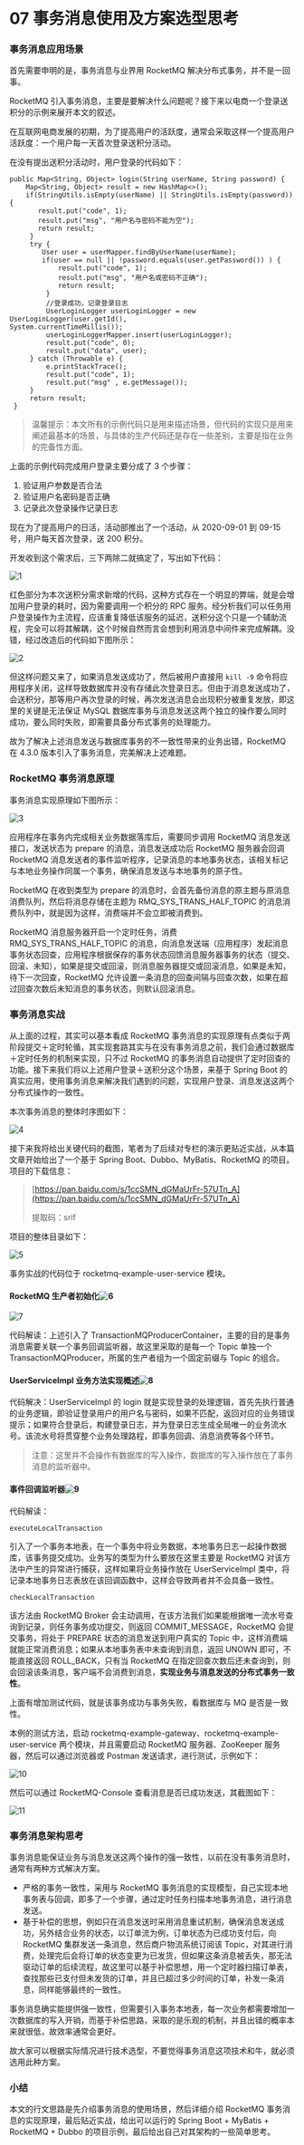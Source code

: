 # 07 事务消息使用及方案选型思考

### 事务消息应用场景

首先需要申明的是，事务消息与业界用 RocketMQ 解决分布式事务，并不是一回事。

RocketMQ 引入事务消息，主要是要解决什么问题呢？接下来以电商一个登录送积分的示例来展开本文的叙述。

在互联网电商发展的初期，为了提高用户的活跃度，通常会采取这样一个提高用户活跃度：一个用户每一天首次登录送积分活动。

在没有提出送积分活动时，用户登录的代码如下：

```
public Map<String, Object> login(String userName, String password) {
    Map<String, Object> result = new HashMap<>();
    if(StringUtils.isEmpty(userName) || StringUtils.isEmpty(password)) {
       result.put("code", 1);
       result.put("msg", "用户名与密码不能为空");
       return result;
     }
     try {
        User user = userMapper.findByUserName(userName);
        if(user == null || !password.equals(user.getPassword()) ) {
            result.put("code", 1);
            result.put("msg", "用户名或密码不正确");
            return result;
         }
         //登录成功，记录登录日志
         UserLoginLogger userLoginLogger = new UserLoginLogger(user.getId(),                               System.currentTimeMillis());
         userLoginLoggerMapper.insert(userLoginLogger);
         result.put("code", 0);
         result.put("data", user);
     } catch (Throwable e) {
         e.printStackTrace();
         result.put("code", 1);
         result.put("msg" , e.getMessage());
     }
     return result;
 }
```

> 温馨提示：本文所有的示例代码只是用来描述场景，但代码的实现只是用来阐述最基本的场景，与具体的生产代码还是存在一些差别，主要是指在业务的完备性方面。

上面的示例代码完成用户登录主要分成了 3 个步骤：

1. 验证用户参数是否合法
1. 验证用户名密码是否正确
1. 记录此次登录操作记录日志

现在为了提高用户的日活，活动部推出了一个活动，从 2020-09-01 到 09-15 号，用户每天首次登录，送 200 积分。

开发收到这个需求后，三下两除二就搞定了，写出如下代码：

![1](assets/20200808130049925.png)

红色部分为本次送积分需求新增的代码，这种方式存在一个明显的弊端，就是会增加用户登录的耗时，因为需要调用一个积分的 RPC 服务。经分析我们可以任务用户登录操作为主流程，应该重复降低该服务的延迟，送积分这个只是一个辅助流程，完全可以将其解耦，这个时候自然而言会想到利用消息中间件来完成解耦。没错，经过改造后的代码如下图所示：

![2](assets/20200808130057886.png)

但这样问题又来了，如果消息发送成功了，然后被用户直接用 `kill -9` 命令将应用程序关闭，这样导致数据库并没有存储此次登录日志。但由于消息发送成功了，会送积分，那等用户再次登录的时候，再次发送消息会出现积分被重复发放，即这里的关键是无法保证 MySQL 数据库事务与消息发送这两个独立的操作要么同时成功，要么同时失败，即需要具备分布式事务的处理能力。

故为了解决上述消息发送与数据库事务的不一致性带来的业务出错，RocketMQ 在 4.3.0 版本引入了事务消息，完美解决上述难题。

### RocketMQ 事务消息原理

事务消息实现原理如下图所示：

![3](assets/20200808130104736.png)

应用程序在事务内完成相关业务数据落库后，需要同步调用 RocketMQ 消息发送接口，发送状态为 prepare 的消息，消息发送成功后 RocketMQ 服务器会回调 RocketMQ 消息发送者的事件监听程序，记录消息的本地事务状态，该相关标记与本地业务操作同属一个事务，确保消息发送与本地事务的原子性。

RocketMQ 在收到类型为 prepare 的消息时，会首先备份消息的原主题与原消息消费队列，然后将消息存储在主题为 RMQ_SYS_TRANS_HALF_TOPIC 的消息消费队列中，就是因为这样，消费端并不会立即被消费到。

RocketMQ 消息服务器开启一个定时任务，消费 RMQ_SYS_TRANS_HALF_TOPIC 的消息，向消息发送端（应用程序）发起消息事务状态回查，应用程序根据保存的事务状态回馈消息服务器事务的状态（提交、回滚、未知），如果是提交或回滚，则消息服务器提交或回滚消息，如果是未知，待下一次回查，RocketMQ 允许设置一条消息的回查间隔与回查次数，如果在超过回查次数后未知消息的事务状态，则默认回滚消息。

### 事务消息实战

从上面的过程，其实可以基本看成 RocketMQ 事务消息的实现原理有点类似于两阶段提交＋定时轮循，其实现套路其实与在没有事务消息之前，我们会通过数据库＋定时任务的机制来实现，只不过 RocketMQ 的事务消息自动提供了定时回查的功能。接下来我们将以上述用户登录＋送积分这个场景，来基于 Spring Boot 的真实应用，使用事务消息来解决我们遇到的问题，实现用户登录、消息发送这两个分布式操作的一致性。

本次事务消息的整体时序图如下：

![4](assets/20200808130112293.png)

接下来我将给出关键代码的截图，笔者为了后续对专栏的演示更贴近实战，从本篇文章开始给出了一个基于 Spring Boot、Dubbo、MyBatis、RocketMQ 的项目。项目的下载信息：

> [https://pan.baidu.com/s/1ccSMN_dGMaUrFr-57UTn_A](https://pan.baidu.com/s/1ccSMN_dGMaUrFr-57UTn_A)
>
> 提取码：srif

项目的整体目录如下：

![5](assets/20200808130119495.png)

事务实战的代码位于 rocketmq-example-user-service 模块。

#### **RocketMQ 生产者初始化**![6](assets/20200808130128165.png)

![7](assets/20200808130134947.png)

代码解读：上述引入了 TransactionMQProducerContainer，主要的目的是事务消息需要关联一个事务回调监听器，故这里采取的是每一个 Topic 单独一个 TransactionMQProducer，所属的生产者组为一个固定前缀与 Topic 的组合。

#### **UserServiceImpl 业务方法实现概述**![8](assets/202008081301429.png)

代码解决：UserServiceImpl 的 login 就是实现登录的处理逻辑，首先先执行普通的业务逻辑，即验证登录用户的用户名与密码，如果不匹配，返回对应的业务错误提示；如果符合登录后，构建登录日志，并为登录日志生成全局唯一的业务流水号。该流水号将贯穿整个业务处理路程，即事务回调、消息消费等各个环节。

> 注意：这里并不会操作有数据库的写入操作，数据库的写入操作放在了事务消息的监听器中。

#### **事件回调监听器**![9](assets/20200808130149837.png)

代码解读：

```
executeLocalTransaction
```

引入了一个事务本地表，在一个事务中将业务数据，本地事务日志一起操作数据库，该事务提交成功。业务写的类型为什么要放在这里主要是 RocketMQ 对该方法中产生的异常进行捕获，这样如果将业务操作放在 UserServiceImpl 类中，将记录本地事务日志表放在该回调函数中，这样会导致两者并不会具备一致性。

```
checkLocalTransaction
```

该方法由 RocketMQ Broker 会主动调用，在该方法我们如果能根据唯一流水号查询到记录，则任务事务成功提交，则返回 COMMIT_MESSAGE，RocketMQ 会提交事务，将处于 PREPARE 状态的消息发送到用户真实的 Topic 中，这样消费端就能正常消费消息；如果从本地事务表中未查询到消息，返回 UNOWN 即可，不能直接返回 ROLL_BACK，只有当 RocketMQ 在指定回查次数后还未查询到，则会回滚该条消息，客户端不会消费到消息，**实现业务与消息发送的分布式事务一致性**。

上面有增加测试代码，就是该事务成功与事务失败，看数据库与 MQ 是否是一致性。

本例的测试方法，启动 rocketmq-example-gateway、rocketmq-example-user-service 两个模块，并且需要启动 RocketMQ 服务器、ZooKeeper 服务器，然后可以通过浏览器或 Postman 发送请求，进行测试，示例如下：

![10](assets/2020080813015730.png)

然后可以通过 RocketMQ-Console 查看消息是否已成功发送，其截图如下：

![11](assets/20200808130203542.png)

### 事务消息架构思考

事务消息能保证业务与消息发送这两个操作的强一致性，以前在没有事务消息时，通常有两种方式解决方案。

- 严格的事务一致性，采用与 RocketMQ 事务消息的实现模型，自己实现本地事务表与回调，即多了一个步骤，通过定时任务扫描本地事务消息，进行消息发送。
- 基于补偿的思想，例如只在消息发送时采用消息重试机制，确保消息发送成功，另外结合业务的状态，以订单流为例，订单状态为已成功支付后，向 RocketMQ 集群发送一条消息，然后商户物流系统订阅该 Topic，对其进行消费，处理完后会将订单的状态变更为已发货，但如果这条消息被丢失，那无法驱动订单的后续流程，故这里可以基于补偿思想，用一个定时器扫描订单表，查找那些已支付但未发货的订单，并且已超过多少时间的订单，补发一条消息，同样能够最终的一致性。

事务消息确实能提供强一致性，但需要引入事务本地表，每一次业务都需要增加一次数据库的写入开销，而基于补偿思路，采取的是乐观的机制，并且出错的概率本来就很低，故效率通常会更好。

故大家可以根据实际情况进行技术选型，不要觉得事务消息这项技术和牛，就必须选用此种方案。

### 小结

本文的行文思路是先介绍事务消息的使用场景，然后详细介绍 RocketMQ 事务消息的实现原理，最后贴近实战，给出可以运行的 Spring Boot + MyBatis + RocketMQ + Dubbo 的项目示例，最后给出自己对其架构的一些简单思考。
